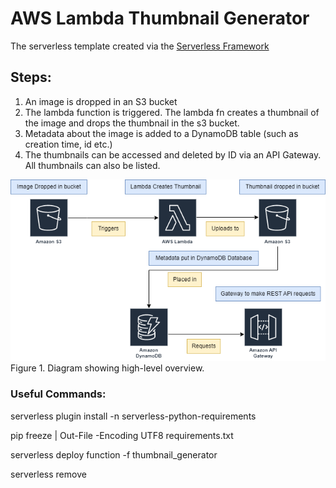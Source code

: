 <!--
title: 'AWS Python Example'
description: 'This template demonstrates how to deploy a Python function running on AWS Lambda using the traditional Serverless Framework.'
layout: Doc
framework: v3
platform: AWS
language: python
priority: 2
authorLink: 'https://github.com/serverless'
authorName: 'Serverless, inc.'
authorAvatar: 'https://avatars1.githubusercontent.com/u/13742415?s=200&v=4'
-->


# AWS Lambda Thumbnail Generator

The serverless template created via the [Serverless Framework](https://github.com/serverless)
## Steps:

1. An image is dropped in an S3 bucket
2. The lambda function is triggered. The lambda fn creates a thumbnail of the image and drops the thumbnail in the s3 bucket.
3. Metadata about the image is added to a DynamoDB table (such as creation time, id etc.)
4. The thumbnails can be accessed and deleted by ID via an API Gateway. All thumbnails can also be listed. 

![Diagram Overview](misc/thumbnail_gen_diagram.png)
Figure 1. Diagram showing high-level overview. 
### Useful Commands: 
serverless plugin install -n serverless-python-requirements

pip freeze | Out-File -Encoding UTF8 requirements.txt

serverless deploy function -f thumbnail_generator

serverless remove